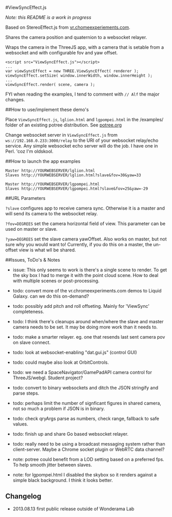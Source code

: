 #ViewSyncEffect.js 

_Note: this README is a work in progress_

Based on StereoEffect.js from [vr.chomeexperiements.com](http://vr.chromeexperiments.com/).

Shares the camera position and quaternion to a websocket relayer.

Wraps the camera in the ThreeJS app, with a camera that is setable from a websocket and with configurable fov and yaw offset.

```
<script src="ViewSyncEffect.js"></script>
...
var viewSyncEffect = new THREE.ViewSyncEffect( renderer );
viewSyncEffect.setSize( window.innerWidth, window.innerHeight );
...
viewSyncEffect.render( scene, camera );
```

FYI when reading the examples, I tend to comment with `// Alf` the major changes.

##How to use/implement these demo's

Place `ViewSyncEffect.js`, `lglion.html` and `lgpompei.html` in the /examples/ folder of an existing potree distribution. See [potree.org](http://potree.org/)

Change websocket server in `ViewSyncEffect.js` from `ws://192.168.0.233:3000/relay` to the URI of your websocket relay/echo service.
Any simple websocket echo server will do the job. I have one in Perl. 'coz I'm oldskool.

##How to launch the app examples

```
Master http://YOURWEBSERVER/lglion.html
Slaves http://YOURWEBSERVER/lglion.html?slave&fov=30&yaw=33

Master http://YOURWEBSERVER/lgpompei.html
Slaves http://YOURWEBSERVER/lgpompei.html?slave&fov=25&yaw=-29
```

##URL Parameters

`?slave` configures app to receive camera sync. Otherwise it is a master and will send its camera to the websocket relay.

`?fov=DEGREES` set the camera horizontal field of view. This parameter can be used on master or slave.

`?yaw=DEGREES` set the slave camera yawOffset. Also works on master, but not sure why you would want to! Currently, if you do this on a master, the un-offset view is what wll be shared.

##Issues, ToDo's & Notes

* issue: This only seems to work is there's a single scene to render. To get the sky box I had to merge it with the point cloud scene. How to deal with multiple scenes or post-processing.

* todo: convert more of the vr.chromeexperiments.com demos to Liquid Galaxy. can we do this on-demand?

* todo: possibly add pitch and roll offseting. Mainly for 'ViewSync' completeness.

* todo: I think there's cleanups around when/where the slave and master camera needs to be set. It may be doing more work than it needs to.

* todo: make a smarter relayer. eg. one that resends last sent camera pov on slave connect.

* todo: look at websocket-enabling "dat.gui.js" (control GUI)

* todo: could maybe also look at OrbitControls.

* todo: we need a SpaceNavigator/GamePadAPI camera control for ThreeJS/webgl. Student project?

* todo: convert to binary websockets and ditch the JSON stringify and parse steps.

* todo: perhaps limit the number of signficant figures in shared camera, not so much a problem if JSON is in binary.

* todo: check qryArgs parse as numbers, check range, fallback to safe values.

* todo: finish up and share Go based websocket relayer.

* todo: really need to be using a broadcast messaging system rather than client-server. Maybe a Chrome socket plugin or WebRTC data channel?

* note: potree could benefit from a LOD setting based on a preferred fps. To help smooth jitter between slaves.

* note: for lgpompei.html I disabled the skybox so it renders against a simple black background. I think it looks better.

## Changelog

* 2013.08.13 first public release outside of Wonderama Lab
